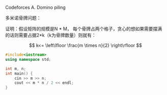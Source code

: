 Codeforces A. Domino piling

多米诺骨牌问题：

证明：假设矩阵的规模是N * M， 每个骨牌占两个格子，贪心的想如果需要摆满的话则需要占据2*k（k为骨牌数量）则就有：

$$
k<= \left\lfloor \frac{m \times n}{2} \right\rfloor
$$

```cpp
#include<iostream>
using namespace std;

int m, n;
int main() {
    cin >> m >> n;
    cout << m * n / 2 << endl;
}
```


